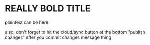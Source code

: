# REALLY BOLD TITLE

plaintext can be here

also, don't forget to hit the cloud/sync button at the bottom "publish changes" after you commit changes message thing
